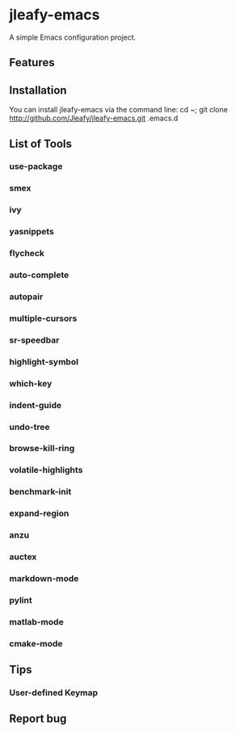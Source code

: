 # jleafy-emacs

A simple Emacs configuration project.

## Features


## Installation

You can install jleafy-emacs via the command line:
cd ~;
git clone http://github.com/Jleafy/jleafy-emacs.git .emacs.d


## List of Tools

### use-package

### smex
### ivy
### yasnippets
### flycheck
### auto-complete
### autopair

### multiple-cursors
### sr-speedbar
### highlight-symbol
### which-key
### indent-guide
### undo-tree
### browse-kill-ring
### volatile-highlights
### benchmark-init

### expand-region
### anzu

### auctex
### markdown-mode
### pylint
### matlab-mode
### cmake-mode


## Tips

### User-defined Keymap


## Report bug


